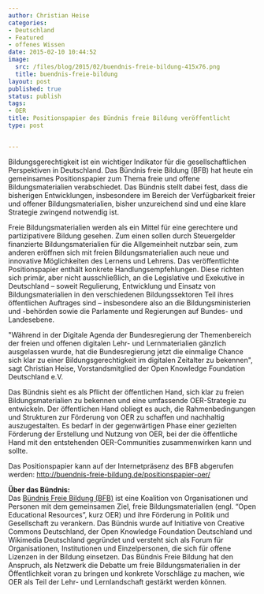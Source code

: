 ```yaml
---
author: Christian Heise
categories:
- Deutschland
- Featured
- offenes Wissen
date: 2015-02-10 10:44:52
image:
  src: /files/blog/2015/02/buendnis-freie-bildung-415x76.png
  title: buendnis-freie-bildung
layout: post
published: true
status: publish
tags:
- OER
title: Positionspapier des Bündnis freie Bildung veröffentlicht
type: post


---
```

Bildungsgerechtigkeit ist ein wichtiger Indikator für die gesellschaftlichen Perspektiven in Deutschland. Das Bündnis freie Bildung (BFB) hat heute ein gemeinsames Positionspapier zum Thema freie und offene Bildungsmaterialien verabschiedet. Das Bündnis stellt dabei fest, dass die bisherigen Entwicklungen, insbesondere im Bereich der Verfügbarkeit freier und offener Bildungsmaterialien, bisher unzureichend sind und eine klare Strategie zwingend notwendig ist.

Freie Bildungsmaterialien werden als ein Mittel für eine gerechtere und partizipativere Bildung gesehen. Zum einen sollen durch Steuergelder finanzierte Bildungsmaterialien für die Allgemeinheit nutzbar sein, zum anderen eröffnen sich mit freien Bildungsmaterialien auch neue und innovative Möglichkeiten des Lernens und Lehrens. Das veröffentlichte Positionspapier enthält konkrete Handlungsempfehlungen. Diese richten sich primär, aber nicht ausschließlich, an die Legislative und Exekutive in Deutschland – soweit Regulierung, Entwicklung und Einsatz von Bildungsmaterialien in den verschiedenen Bildungssektoren Teil ihres öffentlichen Auftrages sind – insbesondere also an die Bildungsministerien und -behörden sowie die Parlamente und Regierungen auf Bundes- und Landesebene.

"Während in der Digitale Agenda der Bundesregierung der Themenbereich der freien und offenen digitalen Lehr- und Lernmaterialien gänzlich ausgelassen wurde, hat die Bundesregierung jetzt die einmalige Chance sich klar zu einer Bildungsgerechtigkeit im digitalen Zeitalter zu bekennen", sagt Christian Heise, Vorstandsmitglied der Open Knowledge Foundation Deutschland e.V.

Das Bündnis sieht es als Pflicht der öffentlichen Hand, sich klar zu freien Bildungsmaterialien zu bekennen und eine umfassende OER-Strategie zu entwickeln. Der öffentlichen Hand obliegt es auch, die Rahmenbedingungen und Strukturen zur Förderung von OER zu schaffen und nachhaltig auszugestalten. Es bedarf in der gegenwärtigen Phase einer gezielten Förderung der Erstellung und Nutzung von OER, bei der die öffentliche Hand mit den entstehenden OER-Communities zusammenwirken kann und sollte.

Das Positionspapier kann auf der Internetpräsenz des BFB abgerufen werden: <http://buendnis-freie-bildung.de/positionspapier-oer/>

**Über das Bündnis:**  
Das [Bündnis Freie Bildung (BFB)](http://buendnis-freie-bildung.de) ist eine Koalition von Organisationen und Personen mit dem gemeinsamen Ziel, freie Bildungsmaterialien (engl. “Open Educational Resources”, kurz OER) und ihre Förderung in Politik und Gesellschaft zu verankern. Das Bündnis wurde auf Initiative von Creative Commons Deutschland, der Open Knowledge Foundation Deutschland und Wikimedia Deutschland gegründet und versteht sich als Forum für Organisationen, Institutionen und Einzelpersonen, die sich für offene Lizenzen in der Bildung einsetzen. Das Bündnis Freie Bildung hat den Anspruch, als Netzwerk die Debatte um freie Bildungsmaterialien in der Öffentlichkeit voran zu bringen und konkrete Vorschläge zu machen, wie OER als Teil der Lehr- und Lernlandschaft gestärkt werden können.
